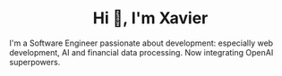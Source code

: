 <h1 align="center">Hi 👋, I'm Xavier</h1>
<p>I'm a Software Engineer passionate about development: especially web development, AI and financial data processing. Now integrating OpenAI superpowers.</p>



 
 
 
